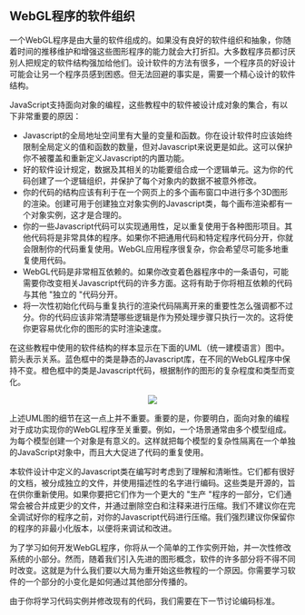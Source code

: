 ## WebGL程序的软件组织

一个WebGL程序是由大量的软件组成的。如果没有良好的软件组织和抽象，你随着时间的推移维护和增强这些图形程序的能力就会大打折扣。大多数程序员都讨厌别人把规定的软件结构强加给他们。设计软件的方法有很多，一个程序员的好设计可能会让另一个程序员感到困惑。但无法回避的事实是，需要一个精心设计的软件结构。

JavaScript支持面向对象的编程，这些教程中的软件被设计成对象的集合，有以下非常重要的原因：

- Javascript的全局地址空间里有大量的变量和函数。你在设计软件时应该始终限制全局定义的值和函数的数量，但对Javascript来说更是如此。这可以保护你不被覆盖和重新定义Javascript的内置功能。
- 好的软件设计规定，数据及其相关的功能要组合成一个逻辑单元。这为你的代码创建了一个逻辑组织，并保护了每个对象内的数据不被意外修改。
- 你的代码的结构应该有利于在一个网页上的多个画布窗口中进行多个3D图形的渲染。创建可用于创建独立对象实例的Javascript类，每个画布渲染都有一个对象实例，这才是合理的。
- 你的一些Javascript代码可以实现通用性，足以重复使用于各种图形项目。其他代码将是非常具体的程序。如果你不把通用代码和特定程序代码分开，你就会限制你的代码重复使用。WebGL应用程序很复杂，你会希望尽可能多地重复使用代码。
- WebGL代码是非常相互依赖的。如果你改变着色器程序中的一条语句，可能需要你改变相关Javascript代码的许多方面。这将有助于你将相互依赖的代码与其他 "独立的 "代码分开。
- 将一次性初始化代码与重复执行的渲染代码隔离开来的重要性怎么强调都不过分。你的代码应该非常清楚哪些逻辑是作为预处理步骤只执行一次的。这将使你更容易优化你的图形的实时渲染速度。

在这些教程中使用的软件结构的样本显示在下面的UML（统一建模语言）图中。箭头表示关系。蓝色框中的类是静态的Javascript库，在不同的WebGL程序中保持不变。橙色框中的类是Javascript代码，根据制作的图形的复杂程度和类型而变化。

<center>
<img src="/1/software_design.png" />
</center>

上述UML图的细节在这一点上并不重要。重要的是，你要明白，面向对象的编程对于成功实现你的WebGL程序至关重要。例如，一个场景通常由多个模型组成。为每个模型创建一个对象是有意义的。这样就把每个模型的复杂性隔离在一个单独的JavaScript对象中，而且大大促进了代码的重复使用。

本软件设计中定义的Javascript类在编写时考虑到了理解和清晰性。它们都有很好的文档，被分成独立的文件，并使用描述性的名字进行编码。这些类是开源的，旨在供你重新使用。如果你要把它们作为一个更大的 "生产 "程序的一部分，它们通常会被合并成更少的文件，并通过删除空白和注释来进行压缩。我们不建议你在完全调试好你的程序之前，对你的Javascript代码进行压缩。我们强烈建议你保留你的程序的非最小化版本，以便将来调试和改进。

为了学习如何开发WebGL程序，你将从一个简单的工作实例开始，并一次性修改系统的小部分。然而，随着我们引入先进的图形概念，软件的许多部分将不得不同时改变。这就是为什么我们要以大局为重开始这些教程的一个原因。你需要学习软件的一个部分的小变化是如何通过其他部分传播的。

由于你将学习代码实例并修改现有的代码，我们需要在下一节讨论编码标准。
